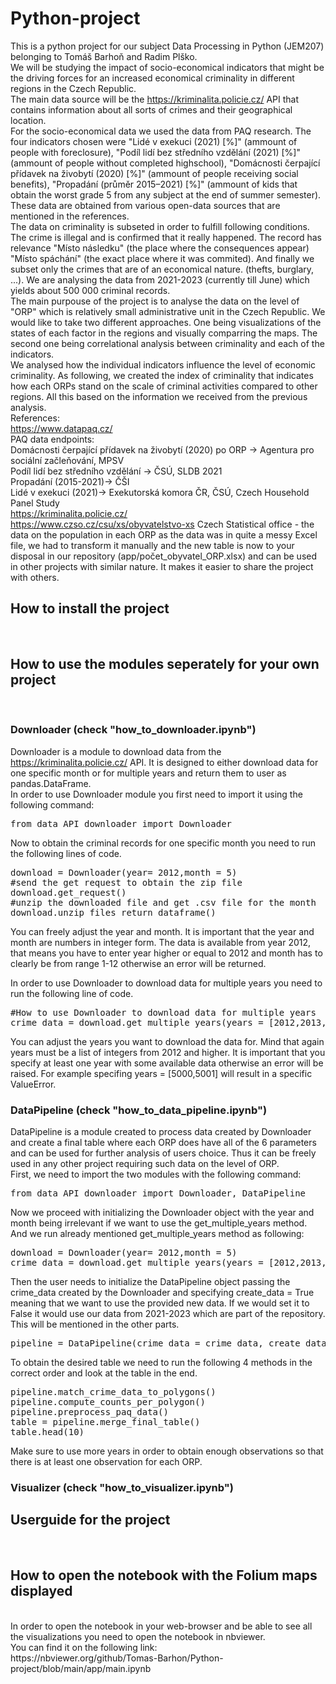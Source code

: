 # Python-project
This is a python project for our subject Data Processing in Python (JEM207) belonging to Tomáš Barhoň and Radim Plško.
<br/>
We will be studying the impact of socio-economical indicators that might be the driving forces for an increased economical criminality in different regions in the Czech Republic.
<br/>
The main data source will be the https://kriminalita.policie.cz/ API that contains information about all sorts of crimes and their geographical location.
<br/>
For the socio-economical data we used the data from PAQ research. The four indicators chosen were "Lidé v exekuci (2021) [%]" (ammount of people with foreclosure), "Podíl lidí bez středního vzdělání (2021) [%]" (ammount of people without completed highschool), "Domácnosti čerpající přídavek na živobytí (2020) [%]" (ammount of people receiving social benefits), "Propadání (průměr 2015–2021) [%]" (ammount of kids that obtain the worst grade 5 from any subject at the end of summer semester). These data are obtained from various open-data sources that are mentioned in the references.
<br/>
The data on criminality is subseted in order to fulfill following conditions. The crime is illegal and is confirmed that it really happened. The record has relevance "Místo následku" (the place where the consequences appear) "Místo spáchání" (the exact place where it was commited). And finally we subset only the crimes that are of an economical nature. (thefts, burglary, ...). We are analysing the data from 2021-2023 (currently till June) which yields about 500 000 criminal records.
<br/>
The main purpouse of the project is to analyse the data on the level of "ORP" which is relatively small administrative unit in the Czech Republic. We would like to take two different approaches. One being visualizations of the states of each factor in the regions and visually comparring the maps. The second one being correlational analysis between criminality and each of the indicators.
<br/>
We analysed how the individual indicators influence the level of economic criminality. As following, we created the index of criminality that indicates how each ORPs stand on the scale of criminal activities compared to other regions. All this based on the information we received from the previous analysis.
<br/>
References:
<br/>
https://www.datapaq.cz/
<br/>
PAQ data endpoints:
<br/>
Domácnosti čerpající přídavek na živobytí (2020) po ORP -> Agentura pro sociální začleňování, MPSV
<br/>
Podíl lidí bez středního vzdělání -> ČSÚ, SLDB 2021
<br/>
Propadání (2015-2021)-> ČŠI
<br/>
Lidé v exekuci (2021)-> Exekutorská komora ČR, ČSÚ, Czech Household Panel Study
<br/>
https://kriminalita.policie.cz/
<br/>
https://www.czso.cz/csu/xs/obyvatelstvo-xs
Czech Statistical office - the data on the population in each ORP
as the data was in quite a messy Excel file, we had to transform it manually and the new table is now to your disposal in our repository (app/počet_obyvatel_ORP.xlsx) and can be used in other projects with similar nature. It makes it easier to share the project with others.
<br/>

## How to install the project
<br/>

## How to use the modules seperately for your own project
<br/>

### Downloader (check "how_to_downloader.ipynb")
Downloader is a module to download data from the https://kriminalita.policie.cz/ API. It is designed to either download data for one specific month or for multiple years and return them to user as pandas.DataFrame.
<br/>
In order to use Downloader module you first need to import it using the following command:

<pre>
from data_API_downloader import Downloader
</pre>

Now to obtain the criminal records for one specific month you need to run the following lines of code.

<pre>
download = Downloader(year= 2012,month = 5)
#send the get request to obtain the zip file
download.get_request()
#unzip the downloaded file and get .csv file for the month
download.unzip_files_return_dataframe()
</pre>

You can freely adjust the year and month. It is important that the year and month are numbers in integer form. The data is available from year 2012, that means you have to enter year higher or equal to 2012 and month has to clearly be from range 1-12 otherwise an error will be returned.
<br/>

In order to use Downloader to download data for multiple years you need to run the following line of code.
<pre>
#How to use Downloader to download data for multiple years
crime_data = download.get_multiple_years(years = [2012,2013,2014])
</pre>
You can adjust the years you want to download the data for. Mind that again years must be a list of integers from 2012 and higher. It is important that you specify at least one year with some available data otherwise an error will be raised. For example specifing years = [5000,5001] will result in a specific ValueError.

### DataPipeline (check "how_to_data_pipeline.ipynb")
DataPipeline is a module created to process data created by Downloader and create a final table where each ORP does have all of the 6 parameters and can be used for further analysis of users choice. Thus it can be freely used in any other project requiring such data on the level of ORP.
<br/>
First, we need to import the two modules with the following command:

<pre>
from data_API_downloader import Downloader, DataPipeline
</pre>
Now we proceed with initializing the Downloader object with the year and month being irrelevant if we want to use the get_multiple_years method. And we run already mentioned get_multiple_years method as following:
<pre>
download = Downloader(year= 2012,month = 5)
crime_data = download.get_multiple_years(years = [2012,2013,2014])
</pre>
Then the user needs to initialize the DataPipeline object passing the crime_data created by the Downloader and specifying create_data = True meaning that we want to use the provided new data. If we would set it to False it would use our data from 2021-2023 which are part of the repository. This will be mentioned in the other parts.
<pre>
pipeline = DataPipeline(crime_data = crime_data, create_data = True)
</pre>
To obtain the desired table we need to run the following 4 methods in the correct order and look at the table in the end.
<pre>
pipeline.match_crime_data_to_polygons()
pipeline.compute_counts_per_polygon()
pipeline.preprocess_paq_data()
table = pipeline.merge_final_table()
table.head(10)
</pre>
Make sure to use more years in order to obtain enough observations so that there is at least one observation for each ORP.

### Visualizer (check "how_to_visualizer.ipynb")


## Userguide for the project

<br/>

## How to open the notebook with the Folium maps displayed
<br/>
In order to open the notebook in your web-browser and be able to see all the visualizations you need to open the notebook in nbviewer. 
<br/>
You can find it on the following link:
<br/>
https://nbviewer.org/github/Tomas-Barhon/Python-project/blob/main/app/main.ipynb





